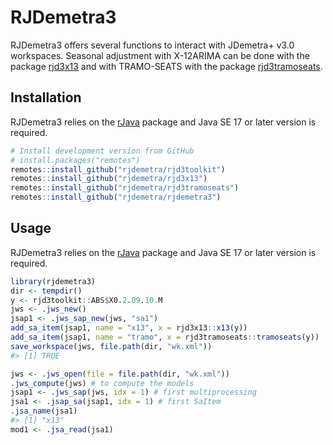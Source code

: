 
<!-- README.md is generated from README.Rmd. Please edit that file -->

# RJDemetra3

RJDemetra3 offers several functions to interact with JDemetra+ v3.0
workspaces. Seasonal adjustment with X-12ARIMA can be done with the
package [rjd3x13](https://github.com/rjdemetra/rjd3x13) and with
TRAMO-SEATS with the package
[rjd3tramoseats](https://github.com/rjdemetra/rjd3tramoseats).

## Installation

RJDemetra3 relies on the
[rJava](https://CRAN.R-project.org/package=rJava) package and Java SE 17
or later version is required.

``` r
# Install development version from GitHub
# install.packages("remotes")
remotes::install_github("rjdemetra/rjd3toolkit")
remotes::install_github("rjdemetra/rjd3x13")
remotes::install_github("rjdemetra/rjd3tramoseats")
remotes::install_github("rjdemetra/rjdemetra3")
```

## Usage

RJDemetra3 relies on the
[rJava](https://CRAN.R-project.org/package=rJava) package and Java SE 17
or later version is required.

``` r
library(rjdemetra3)
dir <- tempdir()
y <- rjd3toolkit::ABS$X0.2.09.10.M
jws <- .jws_new()
jsap1 <- .jws_sap_new(jws, "sa1")
add_sa_item(jsap1, name = "x13", x = rjd3x13::x13(y))
add_sa_item(jsap1, name = "tramo", x = rjd3tramoseats::tramoseats(y))
save_workspace(jws, file.path(dir, "wk.xml"))
#> [1] TRUE

jws <- .jws_open(file = file.path(dir, "wk.xml"))
.jws_compute(jws) # to compute the models
jsap1 <- .jws_sap(jws, idx = 1) # first multiprocessing
jsa1 <- .jsap_sa(jsap1, idx = 1) # first SaItem
.jsa_name(jsa1)
#> [1] "x13"
mod1 <- .jsa_read(jsa1)
```
